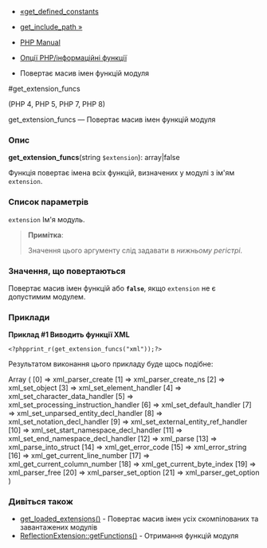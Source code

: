 - [«get_defined_constants](function.get-defined-constants.md)
- [get_include_path »](function.get-include-path.md)

- [PHP Manual](index.md)
- [Опції PHP/інформаційні функції](ref.info.md)
- Повертає масив імен функцій модуля

#get_extension_funcs

(PHP 4, PHP 5, PHP 7, PHP 8)

get_extension_funcs — Повертає масив імен функцій модуля

### Опис

**get_extension_funcs**(string `$extension`): array\|false

Функція повертає імена всіх функцій, визначених у модулі з ім'ям
`extension`.

### Список параметрів

`extension`
Ім'я модуль.

> **Примітка**:
>
> Значення цього аргументу слід задавати в *нижньому регістрі*.

### Значення, що повертаються

Повертає масив імен функцій або **`false`**, якщо `extension` не
є допустимим модулем.

### Приклади

**Приклад #1 Виводить функції XML**

` <?phpprint_r(get_extension_funcs("xml"));?> `

Результатом виконання цього прикладу буде щось подібне:

Array
(
[0] => xml_parser_create
[1] => xml_parser_create_ns
[2] => xml_set_object
[3] => xml_set_element_handler
[4] => xml_set_character_data_handler
[5] => xml_set_processing_instruction_handler
[6] => xml_set_default_handler
[7] => xml_set_unparsed_entity_decl_handler
[8] => xml_set_notation_decl_handler
[9] => xml_set_external_entity_ref_handler
[10] => xml_set_start_namespace_decl_handler
[11] => xml_set_end_namespace_decl_handler
[12] => xml_parse
[13] => xml_parse_into_struct
[14] => xml_get_error_code
[15] => xml_error_string
[16] => xml_get_current_line_number
[17] => xml_get_current_column_number
[18] => xml_get_current_byte_index
[19] => xml_parser_free
[20] => xml_parser_set_option
[21] => xml_parser_get_option
)

### Дивіться також

- [get_loaded_extensions()](function.get-loaded-extensions.md) -
Повертає масив імен усіх скомпілованих та завантажених модулів
- [ReflectionExtension::getFunctions()](reflectionextension.getfunctions.md) -
Отримання функцій модуля

